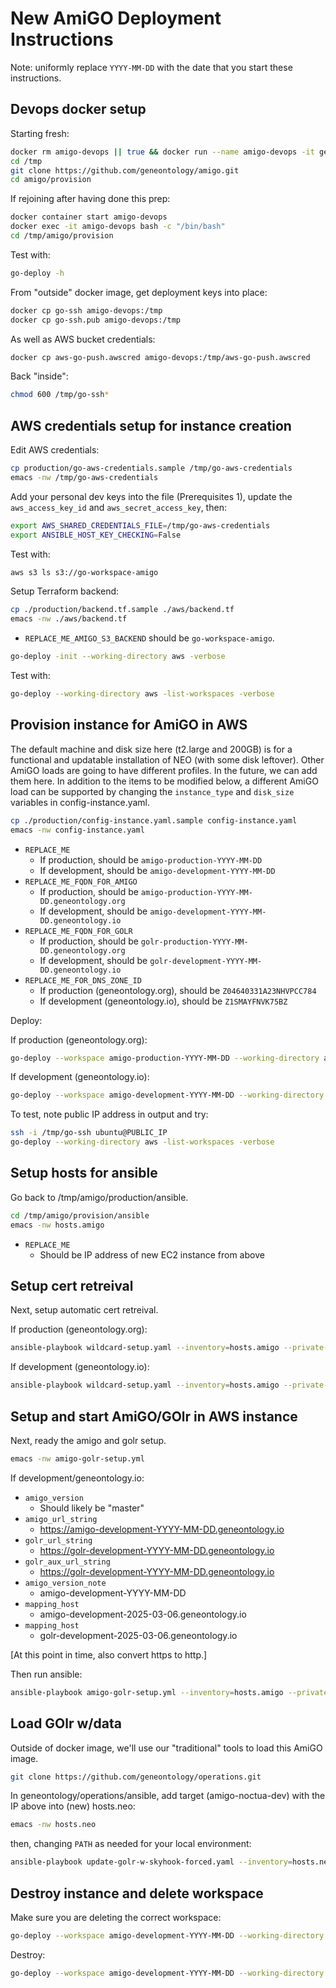 # New AmiGO Deployment Instructions

Note: uniformly replace `YYYY-MM-DD` with the date that you start
these instructions.

## Devops docker setup

Starting fresh:

```bash
docker rm amigo-devops || true && docker run --name amigo-devops -it geneontology/go-devops-base:tools-jammy-0.4.4 /bin/bash
cd /tmp
git clone https://github.com/geneontology/amigo.git
cd amigo/provision
```

If rejoining after having done this prep:

```bash
docker container start amigo-devops
docker exec -it amigo-devops bash -c "/bin/bash"
cd /tmp/amigo/provision
```

Test with:
```bash
go-deploy -h
```

From "outside" docker image, get deployment keys into place:

```bash
docker cp go-ssh amigo-devops:/tmp
docker cp go-ssh.pub amigo-devops:/tmp
```

As well as AWS bucket credentials:

```bash
docker cp aws-go-push.awscred amigo-devops:/tmp/aws-go-push.awscred
```

Back "inside":

```bash
chmod 600 /tmp/go-ssh*
```

## AWS credentials setup for instance creation

Edit AWS credentials:

```bash
cp production/go-aws-credentials.sample /tmp/go-aws-credentials
emacs -nw /tmp/go-aws-credentials
```

Add your personal dev keys into the file (Prerequisites 1), update the `aws_access_key_id` and `aws_secret_access_key`, then:

```bash
export AWS_SHARED_CREDENTIALS_FILE=/tmp/go-aws-credentials
export ANSIBLE_HOST_KEY_CHECKING=False
```

Test with:

```bash
aws s3 ls s3://go-workspace-amigo
```

Setup Terraform backend:

```bash
cp ./production/backend.tf.sample ./aws/backend.tf
emacs -nw ./aws/backend.tf
```

- `REPLACE_ME_AMIGO_S3_BACKEND` should be `go-workspace-amigo`.

```bash
go-deploy -init --working-directory aws -verbose
```

Test with:

```bash
go-deploy --working-directory aws -list-workspaces -verbose
```

## Provision instance for AmiGO in AWS

The default machine and disk size here (t2.large and 200GB) is for a
functional and updatable installation of NEO (with some disk
leftover). Other AmiGO loads are going to have different profiles. In
the future, we can add them here. In addition to the items to be
modified below, a different AmiGO load can be supported by changing
the `instance_type` and `disk_size` variables in config-instance.yaml.

```bash
cp ./production/config-instance.yaml.sample config-instance.yaml
emacs -nw config-instance.yaml
```

- `REPLACE_ME`
  - If production, should be `amigo-production-YYYY-MM-DD`
  - If development, should be `amigo-development-YYYY-MM-DD`
- `REPLACE_ME_FQDN_FOR_AMIGO`
  - If production, should be `amigo-production-YYYY-MM-DD.geneontology.org`
  - If development, should be `amigo-development-YYYY-MM-DD.geneontology.io`
- `REPLACE_ME_FQDN_FOR_GOLR`
  - If production, should be `golr-production-YYYY-MM-DD.geneontology.org`
  - If development, should be `golr-development-YYYY-MM-DD.geneontology.io`
- `REPLACE_ME_FOR_DNS_ZONE_ID`
  - If production (geneontology.org), should be `Z04640331A23NHVPCC784`
  - If development (geneontology.io), should be `Z1SMAYFNVK75BZ`

Deploy:

If production (geneontology.org):

```bash
go-deploy --workspace amigo-production-YYYY-MM-DD --working-directory aws -verbose --conf config-instance.yaml
```

If development (geneontology.io):

```bash
go-deploy --workspace amigo-development-YYYY-MM-DD --working-directory aws -verbose --conf config-instance.yaml
```

To test, note public IP address in output and try:

```bash
ssh -i /tmp/go-ssh ubuntu@PUBLIC_IP
go-deploy --working-directory aws -list-workspaces -verbose
```

## Setup hosts for ansible

Go back to /tmp/amigo/production/ansible.

```bash
cd /tmp/amigo/provision/ansible
emacs -nw hosts.amigo
```

- `REPLACE_ME`
  - Should be IP address of new EC2 instance from above

## Setup cert retreival

Next, setup automatic cert retreival.

If production (geneontology.org):

```bash
ansible-playbook wildcard-setup.yaml --inventory=hosts.amigo --private-key=/tmp/go-ssh -e target_domain=geneontology.org -e target_host=amigo-in-aws -e target_user=ubuntu
```

If development (geneontology.io):

```bash
ansible-playbook wildcard-setup.yaml --inventory=hosts.amigo --private-key=/tmp/go-ssh -e target_domain=geneontology.io -e target_host=amigo-in-aws -e target_user=ubuntu
```

## Setup and start AmiGO/GOlr in AWS instance

Next, ready the amigo and golr setup.

```bash
emacs -nw amigo-golr-setup.yml
```

If development/geneontology.io:

- `amigo_version`
  - Should likely be "master"
- `amigo_url_string`
  - https://amigo-development-YYYY-MM-DD.geneontology.io
- `golr_url_string`
  - https://golr-development-YYYY-MM-DD.geneontology.io
- `golr_aux_url_string`
  - https://golr-development-YYYY-MM-DD.geneontology.io
- `amigo_version_note`
  - amigo-development-YYYY-MM-DD
- `mapping_host`
  - amigo-development-2025-03-06.geneontology.io
- `mapping_host`
  - golr-development-2025-03-06.geneontology.io

[At this point in time, also convert https to http.]

Then run ansible:

```bash
ansible-playbook amigo-golr-setup.yml --inventory=hosts.amigo --private-key="/tmp/go-ssh" -e target_host=amigo-in-aws -e target_user=ubuntu
```

## Load GOlr w/data

Outside of docker image, we'll use our "traditional" tools to load
this AmiGO image.

```bash
git clone https://github.com/geneontology/operations.git
```

In geneontology/operations/ansible, add target (amigo-noctua-dev) with
the IP above into (new) hosts.neo:

```bash
emacs -nw hosts.neo
```

then, changing `PATH` as needed for your local environment:

```bash
ansible-playbook update-golr-w-skyhook-forced.yaml --inventory=hosts.neo --private-key=/PATH/go-ssh -e target_branch=issue-35-neo-test -e target_host=amigo-noctua-dev -e target_user=ubuntu
```

## Destroy instance and delete workspace

Make sure you are deleting the correct workspace:

```bash
go-deploy --workspace amigo-development-YYYY-MM-DD --working-directory aws -verbose -show
```

Destroy:

```bash
go-deploy --workspace amigo-development-YYYY-MM-DD --working-directory aws -verbose -destroy
```
